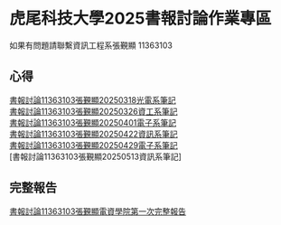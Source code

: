 # 虎尾科技大學2025書報討論作業專區
如果有問題請聯繫資訊工程系張覲顯 11363103



## 心得
[書報討論11363103張覲顯20250318光電系筆記](https://github.com/40943260/BookDiscussion2025/blob/main/%E6%9B%B8%E5%A0%B1%E8%A8%8E%E8%AB%9611363103%E5%BC%B5%E8%A6%B2%E9%A1%AF20250318%E5%85%89%E9%9B%BB%E7%B3%BB%E7%AD%86%E8%A8%98.png)<br>
[書報討論11363103張覲顯20250326資工系筆記](https://github.com/40943260/BookDiscussion2025/blob/main/%E6%9B%B8%E5%A0%B1%E8%A8%8E%E8%AB%9611363103%E5%BC%B5%E8%A6%B2%E9%A1%AF20250326%E8%B3%87%E5%B7%A5%E7%B3%BB%E7%AD%86%E8%A8%98.jpg)<br>
[書報討論11363103張覲顯20250401電子系筆記](https://github.com/40943260/BookDiscussion2025/blob/main/%E6%9B%B8%E5%A0%B1%E8%A8%8E%E8%AB%9611363103%E5%BC%B5%E8%A6%B2%E9%A1%AF20250401%E9%9B%BB%E5%AD%90%E7%B3%BB%E7%B3%BB%E7%AD%86%E8%A8%98.jpg)<br>
[書報討論11363103張覲顯20250422資訊系筆記](https://github.com/40943260/BookDiscussion2025/blob/main/%E6%9B%B8%E5%A0%B1%E8%A8%8E%E8%AB%9611363103%E5%BC%B5%E8%A6%B2%E9%A1%AF20250422%E8%B3%87%E8%A8%8A%E5%B7%A5%E7%A8%8B%E7%B3%BB%E7%AD%86%E8%A8%98.jpg)<br>
[書報討論11363103張覲顯20250429電子系筆記](https://github.com/40943260/BookDiscussion2025/blob/main/%E6%9B%B8%E5%A0%B1%E8%A8%8E%E8%AB%9611363103%E5%BC%B5%E8%A6%B2%E9%A1%AF20250429%E9%9B%BB%E5%AD%90%E7%B3%BB.jpg)<br>
[書報討論11363103張覲顯20250513資訊系筆記]<br>
## 完整報告
[書報討論11363103張覲顯電資學院第一次完整報告](https://github.com/40943260/BookDiscussion2025/blob/main/%E6%9B%B8%E5%A0%B1%E8%A8%8E%E8%AB%9611363103%E5%BC%B5%E8%A6%B2%E9%A1%AF%E8%B3%87%E5%B7%A5%E7%B3%BB%E7%AD%86%E8%A8%98%E5%AE%8C%E6%95%B4%E5%A0%B1%E5%91%8A.pdf)
